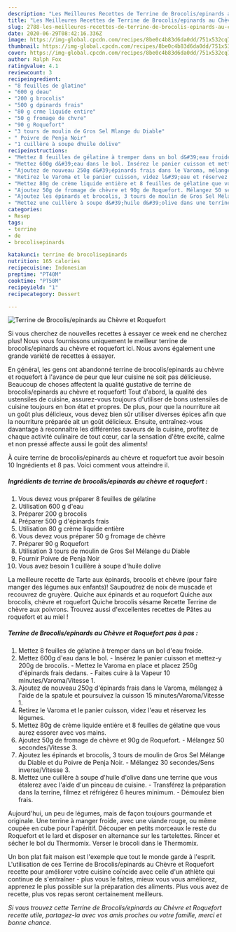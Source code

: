 ```yaml
---
description: "Les Meilleures Recettes de Terrine de Brocolis/epinards au Chèvre et Roquefort"
title: "Les Meilleures Recettes de Terrine de Brocolis/epinards au Chèvre et Roquefort"
slug: 2788-les-meilleures-recettes-de-terrine-de-brocolis-epinards-au-chevre-et-roquefort
date: 2020-06-29T08:42:16.336Z
image: https://img-global.cpcdn.com/recipes/8be0c4b83d6da0dd/751x532cq70/terrine-de-brocolisepinards-au-chevre-et-roquefort-photo-principale-de-la-recette.jpg
thumbnail: https://img-global.cpcdn.com/recipes/8be0c4b83d6da0dd/751x532cq70/terrine-de-brocolisepinards-au-chevre-et-roquefort-photo-principale-de-la-recette.jpg
cover: https://img-global.cpcdn.com/recipes/8be0c4b83d6da0dd/751x532cq70/terrine-de-brocolisepinards-au-chevre-et-roquefort-photo-principale-de-la-recette.jpg
author: Ralph Fox
ratingvalue: 4.1
reviewcount: 3
recipeingredient:
- "8 feuilles de glatine"
- "600 g deau"
- "200 g brocolis"
- "500 g dpinards frais"
- "80 g crme liquide entire"
- "50 g fromage de chvre"
- "90 g Roquefort"
- "3 tours de moulin de Gros Sel Mlange du Diable"
- " Poivre de Penja Noir"
- "1 cuillère à soupe dhuile dolive"
recipeinstructions:
- "Mettez 8 feuilles de gélatine à tremper dans un bol d&#39;eau froide."
- "Mettez 600g d&#39;eau dans le bol. Insérez le panier cuisson et mettez-y 200g de brocolis. Mettez le Varoma en place et placez 250g d&#39;épinards frais dedans. Faites cuire à la Vapeur 10 minutes/Varoma/Vitesse 1."
- "Ajoutez de nouveau 250g d&#39;épinards frais dans le Varoma, mélangez à l&#39;aide de la spatule et poursuivez la cuisson 15 minutes/Varoma/Vitesse 1."
- "Retirez le Varoma et le panier cuisson, videz l&#39;eau et réservez les légumes."
- "Mettez 80g de crème liquide entière et 8 feuilles de gélatine que vous aurez essorer avec vos mains."
- "Ajoutez 50g de fromage de chèvre et 90g de Roquefort. Mélangez 50 secondes/Vitesse 3."
- "Ajoutez les épinards et brocolis, 3 tours de moulin de Gros Sel Mélange du Diable et du Poivre de Penja Noir. Mélangez 30 secondes/Sens inverse/Vitesse 3."
- "Mettez une cuillère à soupe d&#39;huile d&#39;olive dans une terrine que vous étalerez avec l&#39;aide d&#39;un pinceau de cuisine. Transférez la préparation dans la terrine, filmez et réfrigérez 6 heures minimum. Démoulez bien frais."
categories:
- Resep
tags:
- terrine
- de
- brocolisepinards

katakunci: terrine de brocolisepinards 
nutrition: 165 calories
recipecuisine: Indonesian
preptime: "PT40M"
cooktime: "PT50M"
recipeyield: "1"
recipecategory: Dessert

---
```



![Terrine de Brocolis/epinards au Chèvre et Roquefort](https://img-global.cpcdn.com/recipes/8be0c4b83d6da0dd/751x532cq70/terrine-de-brocolisepinards-au-chevre-et-roquefort-photo-principale-de-la-recette.jpg)

Si vous cherchez de nouvelles recettes à essayer ce week end ne cherchez plus! Nous vous fournissons uniquement le meilleur terrine de brocolis/epinards au chèvre et roquefort ici. Nous avons également une grande variété de recettes à essayer.

En général, les gens ont abandonné terrine de brocolis/epinards au chèvre et roquefort à l'avance de peur que leur cuisine ne soit pas délicieuse. Beaucoup de choses affectent la qualité gustative de terrine de brocolis/epinards au chèvre et roquefort! Tout d'abord, la qualité des ustensiles de cuisine, assurez-vous toujours d'utiliser de bons ustensiles de cuisine toujours en bon état et propres. De plus, pour que la nourriture ait un goût plus délicieux, vous devez bien sûr utiliser diverses épices afin que la nourriture préparée ait un goût délicieux. Ensuite, entraînez-vous davantage à reconnaître les différentes saveurs de la cuisine, profitez de chaque activité culinaire de tout cœur, car la sensation d'être excité, calme et non pressé affecte aussi le goût des aliments!

<!--inarticleads1-->

À cuire terrine de brocolis/epinards au chèvre et roquefort tue avoir besoin 10 Ingrédients et 8 pas. Voici comment vous atteindre il.

##### Ingrédients de terrine de brocolis/epinards au chèvre et roquefort :

1. Vous devez vous préparer 8 feuilles de gélatine
1. Utilisation 600 g d&#39;eau
1. Préparer 200 g brocolis
1. Préparer 500 g d&#39;épinards frais
1. Utilisation 80 g crème liquide entière
1. Vous devez vous préparer 50 g fromage de chèvre
1. Préparer 90 g Roquefort
1. Utilisation 3 tours de moulin de Gros Sel Mélange du Diable
1. Fournir  Poivre de Penja Noir
1. Vous avez besoin 1 cuillère à soupe d&#39;huile dolive


La meilleure recette de Tarte aux épinards, brocolis et chèvre (pour faire manger des légumes aux enfants)! Saupoudrez de noix de muscade et recouvrez de gruyère. Quiche aux épinards et au roquefort Quiche aux brocolis, chèvre et roquefort Quiche brocolis sésame Recette Terrine de chèvre aux poivrons. Trouvez aussi d&#39;excellentes recettes de Pâtes au roquefort et au miel ! 

<!--inarticleads2-->

##### Terrine de Brocolis/epinards au Chèvre et Roquefort pas à pas :

1. Mettez 8 feuilles de gélatine à tremper dans un bol d&#39;eau froide.
1. Mettez 600g d&#39;eau dans le bol. - Insérez le panier cuisson et mettez-y 200g de brocolis. - Mettez le Varoma en place et placez 250g d&#39;épinards frais dedans. - Faites cuire à la Vapeur 10 minutes/Varoma/Vitesse 1.
1. Ajoutez de nouveau 250g d&#39;épinards frais dans le Varoma, mélangez à l&#39;aide de la spatule et poursuivez la cuisson 15 minutes/Varoma/Vitesse 1.
1. Retirez le Varoma et le panier cuisson, videz l&#39;eau et réservez les légumes.
1. Mettez 80g de crème liquide entière et 8 feuilles de gélatine que vous aurez essorer avec vos mains.
1. Ajoutez 50g de fromage de chèvre et 90g de Roquefort. - Mélangez 50 secondes/Vitesse 3.
1. Ajoutez les épinards et brocolis, 3 tours de moulin de Gros Sel Mélange du Diable et du Poivre de Penja Noir. - Mélangez 30 secondes/Sens inverse/Vitesse 3.
1. Mettez une cuillère à soupe d&#39;huile d&#39;olive dans une terrine que vous étalerez avec l&#39;aide d&#39;un pinceau de cuisine. - Transférez la préparation dans la terrine, filmez et réfrigérez 6 heures minimum. - Démoulez bien frais.


Aujourd&#39;hui, un peu de légumes, mais de façon toujours gourmande et originale. Une terrine à manger froide, avec une viande rouge, ou même coupée en cube pour l&#39;apéritif. Découper en petits morceaux le reste du Roquefort et le lard et disposer en alternance sur les tartelettes. Rincer et sécher le bol du Thermomix. Verser le brocoli dans le Thermomix. 

<!--inarticleads1-->

<p>
Un bon plat fait maison est l'exemple que tout le monde garde à l'esprit. L'utilisation de ces Terrine de Brocolis/epinards au Chèvre et Roquefort recette pour améliorer votre cuisine coïncide avec celle d'un athlète qui continue de s'entraîner - plus vous le faites, mieux vous vous améliorez, apprenez le plus possible sur la préparation des aliments. Plus vous avez de recette, plus vos repas seront certainement meilleurs.
</p>

<p>
<i>Si vous trouvez cette Terrine de Brocolis/epinards au Chèvre et Roquefort recette utile, partagez-la avec vos amis proches ou votre famille, merci et bonne chance.</i>
</p>
